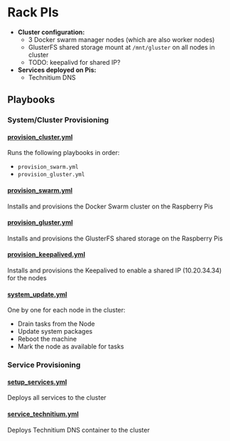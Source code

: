 # Rack PIs

- **Cluster configuration:**
  - 3 Docker swarm manager nodes (which are also worker nodes)
  - GlusterFS shared storage mount at `/mnt/gluster` on all nodes in cluster
  - TODO: keepalivd for shared IP?
- **Services deployed on Pis:**
  - Technitium DNS

## Playbooks

### System/Cluster Provisioning

#### [provision_cluster.yml](./playbooks/provision_cluster.yml)
Runs the following playbooks in order:
- `provision_swarm.yml`
- `provision_gluster.yml`

#### [provision_swarm.yml](./playbooks/provision_swarm.yml)
Installs and provisions the Docker Swarm cluster on the Raspberry Pis

#### [provision_gluster.yml](./playbooks/provision_gluster.yml)
Installs and provisions the GlusterFS shared storage on the Raspberry Pis

#### [provision_keepalived.yml](./playbooks/provision_keepalived.yml)
Installs and provisions the Keepalived to enable a shared IP (10.20.34.34) for the nodes

#### [system_update.yml](./playbooks/system_update.yml)
One by one for each node in the cluster:
- Drain tasks from the Node
- Update system packages
- Reboot the machine
- Mark the node as available for tasks

### Service Provisioning

#### [setup_services.yml](./playbooks/setup_services.yml)
Deploys all services to the cluster

#### [service_technitium.yml](./playbooks/service_technitium.yml)
Deploys Technitium DNS container to the cluster
